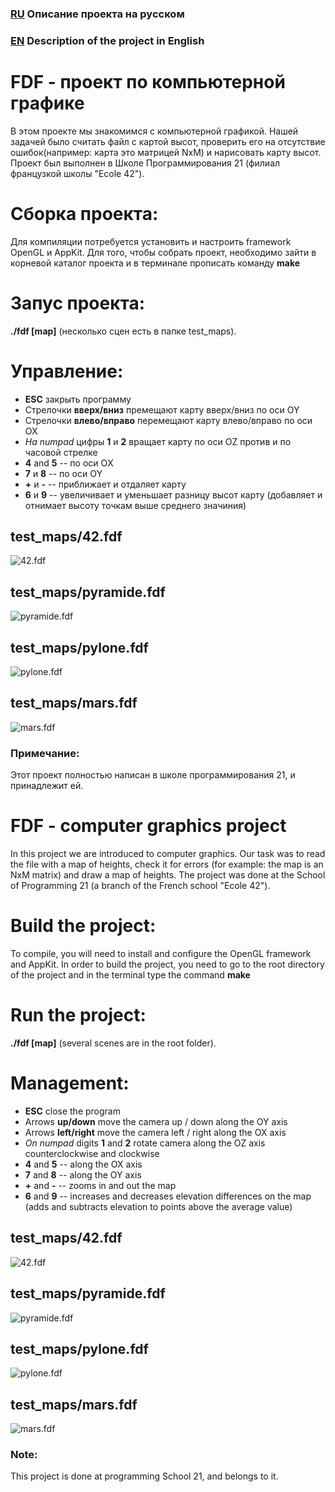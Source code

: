 ### [RU][1] Описание проекта на русском
[1]: https://github.com/udraugr/fdf/new/master?readme=1#fdf---%D0%BF%D1%80%D0%BE%D0%B5%D0%BA%D1%82-%D0%BF%D0%BE-%D0%BA%D0%BE%D0%BC%D0%BF%D1%8C%D1%8E%D1%82%D0%B5%D1%80%D0%BD%D0%BE%D0%B9-%D0%B3%D1%80%D0%B0%D1%84%D0%B8%D0%BA%D0%B5 "RU"
### [EN][2] Description of the project in English
[2]: https://github.com/udraugr/fdf/new/master?readme=1#fdf---computer-graphics-project "EN"

# FDF - проект по компьютерной графике
В этом проекте мы знакомимся с компьютерной графикой. Нашей задачей было считать файл с картой высот,
проверить его на отсутствие ошибок(например: карта это матрицей NxM) и нарисовать карту высот.
Проект был выполнен в Школе Программирования 21 (филиал французкой школы "Ecole 42").

# Сборка проекта:
Для компиляции потребуется установить и настроить framework OpenGL и AppKit. 
Для того, чтобы собрать проект, необходимо зайти в корневой каталог проекта и в терминале прописать команду **make**

# Запус проекта:
**./fdf [map]** (несколько сцен есть в папке test_maps).

# Управление:
* **ESC** закрыть программу
* Стрелочки **вверх/вниз** премещают карту вверх/вниз по оси OY
* Стрелочки **влево/вправо** перемещают карту влево/вправо по оси OX
* *На numpad* цифры **1** и **2** вращает карту по оси OZ против и по часовой стрелке
* **4** and **5** -- по оси ОX
* **7** и **8** -- по оси ОY
* **+** и **-** -- приближает и отдаляет карту
* **6** и **9** -- увеличивает и уменьшает разницу высот карту (добавляет и отнимает высоту точкам выше среднего значиния) 

## test_maps/42.fdf
![42.fdf](https://github.com/udraugr/fdf/raw/master/./42.png)

## test_maps/pyramide.fdf
![pyramide.fdf](https://github.com/udraugr/fdf/raw/master/./pyramide.png)

## test_maps/pylone.fdf
![pylone.fdf](https://github.com/udraugr/fdf/raw/master/./pylone.png)

## test_maps/mars.fdf
![mars.fdf](https://github.com/udraugr/fdf/raw/master/./mars.png)

### Примечание:
Этот проект полностью написан в школе программирования 21, и принадлежит ей.


#  FDF - computer graphics project
In this project we are introduced to computer graphics. Our task was to read the file with a map of heights,
check it for errors (for example: the map is an NxM matrix) and draw a map of heights.
The project was done at the School of Programming 21 (a branch of the French school "Ecole 42").

# Build the project:
To compile, you will need to install and configure the OpenGL framework and AppKit.
In order to build the project, you need to go to the root directory of the project and in the terminal type the command **make**

# Run the project:
**./fdf [map]** (several scenes are in the root folder).

# Management:
* **ESC** close the program
* Arrows **up/down** move the camera up / down along the OY axis
* Arrows **left/right** move the camera left / right along the OX axis
* *On numpad* digits **1** and **2** rotate camera along the OZ axis counterclockwise and clockwise
* **4** and **5** -- along the OX axis
* **7** and **8** -- along the OY axis
* **+** and **-** -- zooms in and out the map
* **6** and **9** -- increases and decreases elevation differences on the map (adds and subtracts elevation to points above the average value) 

## test_maps/42.fdf
![42.fdf](https://github.com/udraugr/fdf/raw/master/./42.png)

## test_maps/pyramide.fdf
![pyramide.fdf](https://github.com/udraugr/fdf/raw/master/./pyramide.png)

## test_maps/pylone.fdf
![pylone.fdf](https://github.com/udraugr/fdf/raw/master/./pylone.png)

## test_maps/mars.fdf
![mars.fdf](https://github.com/udraugr/fdf/raw/master/./mars.png)

### Note:
This project is done at programming School 21, and belongs to it.
